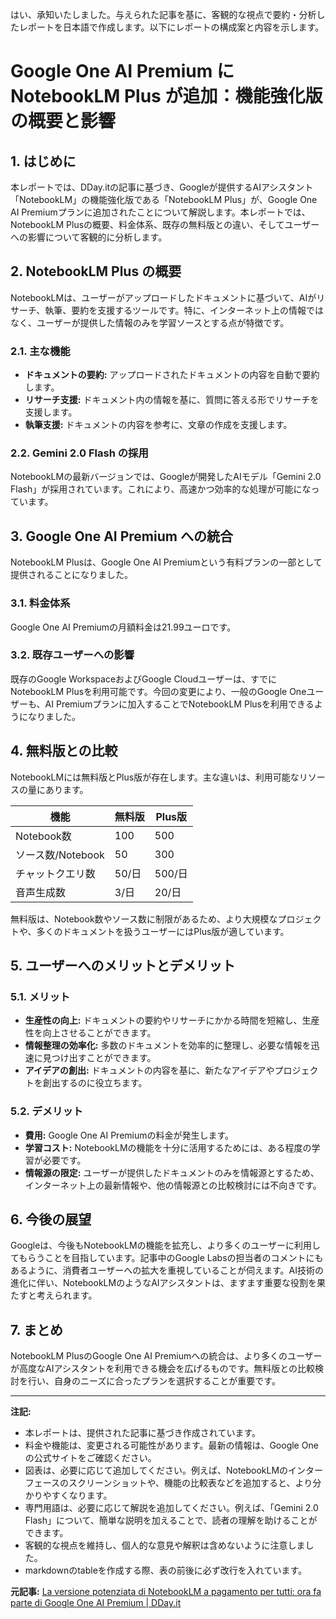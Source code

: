 はい、承知いたしました。与えられた記事を基に、客観的な視点で要約・分析したレポートを日本語で作成します。以下にレポートの構成案と内容を示します。

# Google One AI Premium に NotebookLM Plus が追加：機能強化版の概要と影響

## 1. はじめに

本レポートでは、DDay.itの記事に基づき、Googleが提供するAIアシスタント「NotebookLM」の機能強化版である「NotebookLM Plus」が、Google One AI Premiumプランに追加されたことについて解説します。本レポートでは、NotebookLM Plusの概要、料金体系、既存の無料版との違い、そしてユーザーへの影響について客観的に分析します。

## 2. NotebookLM Plus の概要

NotebookLMは、ユーザーがアップロードしたドキュメントに基づいて、AIがリサーチ、執筆、要約を支援するツールです。特に、インターネット上の情報ではなく、ユーザーが提供した情報のみを学習ソースとする点が特徴です。

### 2.1. 主な機能

* **ドキュメントの要約:** アップロードされたドキュメントの内容を自動で要約します。
* **リサーチ支援:** ドキュメント内の情報を基に、質問に答える形でリサーチを支援します。
* **執筆支援:** ドキュメントの内容を参考に、文章の作成を支援します。

### 2.2. Gemini 2.0 Flash の採用

NotebookLMの最新バージョンでは、Googleが開発したAIモデル「Gemini 2.0 Flash」が採用されています。これにより、高速かつ効率的な処理が可能になっています。

## 3. Google One AI Premium への統合

NotebookLM Plusは、Google One AI Premiumという有料プランの一部として提供されることになりました。

### 3.1. 料金体系

Google One AI Premiumの月額料金は21.99ユーロです。

### 3.2. 既存ユーザーへの影響

既存のGoogle WorkspaceおよびGoogle Cloudユーザーは、すでにNotebookLM Plusを利用可能です。今回の変更により、一般のGoogle Oneユーザーも、AI Premiumプランに加入することでNotebookLM Plusを利用できるようになりました。

## 4. 無料版との比較

NotebookLMには無料版とPlus版が存在します。主な違いは、利用可能なリソースの量にあります。

| 機能 | 無料版 | Plus版 |
| ---------------- | ------------------------------------ | ------------------------------------ |
| Notebook数 | 100 | 500 |
| ソース数/Notebook | 50 | 300 |
| チャットクエリ数 | 50/日 | 500/日 |
| 音声生成数 | 3/日 | 20/日 |

無料版は、Notebook数やソース数に制限があるため、より大規模なプロジェクトや、多くのドキュメントを扱うユーザーにはPlus版が適しています。

## 5. ユーザーへのメリットとデメリット

### 5.1. メリット

* **生産性の向上:** ドキュメントの要約やリサーチにかかる時間を短縮し、生産性を向上させることができます。
* **情報整理の効率化:** 多数のドキュメントを効率的に整理し、必要な情報を迅速に見つけ出すことができます。
* **アイデアの創出:** ドキュメントの内容を基に、新たなアイデアやプロジェクトを創出するのに役立ちます。

### 5.2. デメリット

* **費用:** Google One AI Premiumの料金が発生します。
* **学習コスト:** NotebookLMの機能を十分に活用するためには、ある程度の学習が必要です。
* **情報源の限定:** ユーザーが提供したドキュメントのみを情報源とするため、インターネット上の最新情報や、他の情報源との比較検討には不向きです。

## 6. 今後の展望

Googleは、今後もNotebookLMの機能を拡充し、より多くのユーザーに利用してもらうことを目指しています。記事中のGoogle Labsの担当者のコメントにもあるように、消費者ユーザーへの拡大を重視していることが伺えます。AI技術の進化に伴い、NotebookLMのようなAIアシスタントは、ますます重要な役割を果たすと考えられます。

## 7. まとめ

NotebookLM PlusのGoogle One AI Premiumへの統合は、より多くのユーザーが高度なAIアシスタントを利用できる機会を広げるものです。無料版との比較検討を行い、自身のニーズに合ったプランを選択することが重要です。

---

**注記:**

* 本レポートは、提供された記事に基づき作成されています。
* 料金や機能は、変更される可能性があります。最新の情報は、Google Oneの公式サイトをご確認ください。
* 図表は、必要に応じて追加してください。例えば、NotebookLMのインターフェースのスクリーンショットや、機能の比較表などを追加すると、より分かりやすくなります。
* 専門用語は、必要に応じて解説を追加してください。例えば、「Gemini 2.0 Flash」について、簡単な説明を加えることで、読者の理解を助けることができます。
* 客観的な視点を維持し、個人的な意見や解釈は含めないように注意しました。
* markdownのtableを作成する際、表の前後に必ず改行を入れています。


**元記事:** [La versione potenziata di NotebookLM a pagamento per tutti: ora fa parte di Google One AI Premium | DDay.it](https://www.dday.it/redazione/51983/la-versione-potenziata-di-notebooklm-a-pagamento-per-tutti-ora-fa-parte-di-google-one-ai-premium)